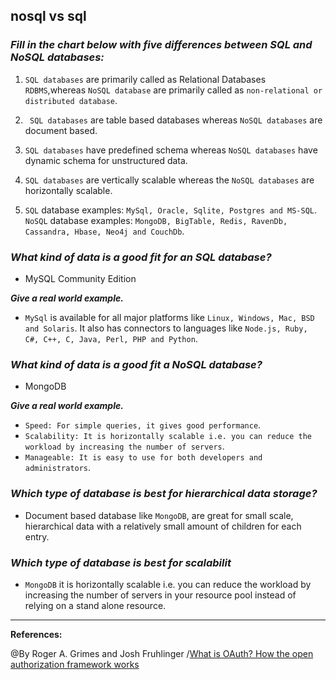 ## **nosql vs sql**

### ***Fill in the chart below with five differences between SQL and NoSQL databases:***

1. `SQL databases` are primarily called as Relational Databases `RDBMS`,whereas `NoSQL database` are primarily called as `non-relational or distributed database`.

2. ` SQL databases` are table based databases whereas `NoSQL databases` are document based.
3. `SQL databases` have predefined schema whereas `NoSQL databases` have dynamic schema for unstructured data.
4. `SQL databases` are vertically scalable whereas the `NoSQL databases` are horizontally scalable.
5. `SQL` database examples: `MySql, Oracle, Sqlite, Postgres and MS-SQL`. `NoSQL` database examples: `MongoDB, BigTable, Redis, RavenDb, Cassandra, Hbase, Neo4j and CouchDb`.
 	 	 
### ***What kind of data is a good fit for an SQL database?***

-  MySQL Community Edition

***Give a real world example.***

- `MySql` is available for all major platforms like `Linux, Windows, Mac, BSD and Solaris`. It also has connectors to languages like `Node.js, Ruby, C#, C++, C, Java, Perl, PHP and Python`.

### ***What kind of data is a good fit a NoSQL database?***

- MongoDB

***Give a real world example.***

- `Speed: For simple queries, it gives good performance`.
- `Scalability: It is horizontally scalable i.e. you can reduce the workload by increasing the number of servers`.
- `Manageable: It is easy to use for both developers and administrators`. 

### ***Which type of database is best for hierarchical data storage?***

- Document based database like `MongoDB`, are great for small scale, hierarchical data with a relatively small amount of children for each entry. 

### ***Which type of database is best for scalabilit***
 
- `MongoDB`  it is horizontally scalable i.e. you can reduce the workload by increasing the number of servers in your resource pool instead of relying on a stand alone resource.

------------------------------------------------------------

**References:**

@By Roger A. Grimes and Josh Fruhlinger /[What is OAuth? How the open authorization framework works](https://www.thegeekstuff.com/2014/01/sql-vs-nosql-db/?utm_source=tuicool)
